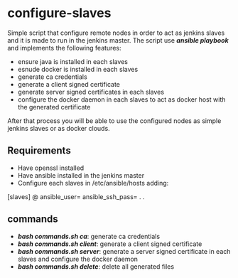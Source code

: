 # configure-slaves

Simple script that configure remote nodes in order to act as jenkins slaves and it is made to run in the jenkins master.
The script use **_ansible playbook_** and implements the following features:

* ensure java is installed in each slaves
* esnude docker is installed in each slaves
* generate ca credentials
* generate a client signed certificate
* generate server signed certificates in each slaves
* configure the docker daemon in each slaves to act as docker host with the generated certificate

After that process you will be able to use the configured nodes as simple jenkins slaves or as docker clouds.


## Requirements
* Have openssl installed
* Have ansible installed in the jenkins master
* Configure each slaves in /etc/ansible/hosts adding:

[slaves]
<user>@<ip> ansible_user=<user> ansible_ssh_pass=<pass>
  .
  .

## commands

* **_bash commands.sh ca_**: generate ca credentials
* **_bash commands.sh client_**: generate a client signed certificate
* **_bash commands.sh server_**: generate a server signed certificate in each slaves and configure the docker daemon
* **_bash commands.sh delete_**: delete all generated files



